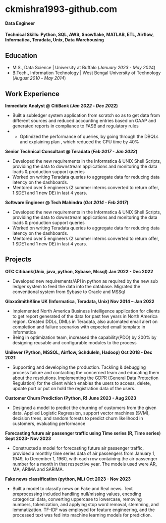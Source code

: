 # ckmishra1993-github.com
#### Data Engineer

#### Technical Skills: Python, SQL, AWS, Snowflake, MATLAB, ETL, Airflow, Informatica, Teradata, Unix, Data Warehousing

## Education
- M.S., Data Science	| University at Buffalo (_January 2023_ - _May 2024_)	 			        		
- B.Tech., Information Technology | West Bengal University of Technology (_August 2010_ - _May 2014_)

## Work Experience
**Immediate Analyst @ CitiBank (_Jan 2022_ - _Dec 2022_)**
- Built a subledger system application from scratch so as to get data from different sources and reduced accounting entries based on GAAP and generated reports in compliance to FASB and regulatory rules
- -	Optimized the performance of queries, by going through the DBQLs and explaining plan , which reduced the CPU time by 40% 

**Senior Technical Consultant @ Teradata (_Feb 2017_ - _Jan 2022_)**
-	Developed the new requirements in the Informatica & UNIX Shell Scripts, providing the data to downstream applications and monitoring the data loads & production support queries 
-	Worked on writing Teradata queries to aggregate data for reducing data latency on the dashboards.
-	Mentored over 5 engineers (2 summer interns converted to return offer, 1 SDE1 and 1 new DE) in last 4 years. 

**Software Engineer @ Tech Mahindra (_Oct 2014_ - _Feb 2017_)**
-	Developed the new requirements in the Informatica & UNIX Shell Scripts, providing the data to downstream applications and monitoring the data loads & production support queries 
-	Worked on writing Teradata queries to aggregate data for reducing data latency on the dashboards.
-	Mentored over 5 engineers (2 summer interns converted to return offer, 1 SDE1 and 1 new DE) in last 4 years.

## Projects
**OTC Citibank(Unix, java, python, Sybase, Mssql) Jan 2022 - Dec 2022**
-	Developed new requirements/API in python as required by the new sub ledger system to feed the data into the database. Migrated the conventional system from Sybase to Oracle and MSSql

**GlaxoSmithKline UK (Informatica, Teradata, Unix)	Nov 2014 – Jan 2022**
-	Implemented North America Business Intelligence application for clients to get report generated of the data for past few years in North America region. Created DDLs, DMLs in Teradata, also automated email alert on completion and failure scenarios with expected email template in Informatica 
-	Being in optimization team, increased the capability(PDO) by 200% by designing reusable and configurable modules to the process

**Unilever (Python, MSSQL, Airflow, SchduleIn, Hadoop) Oct 2018 - Dec 2021**
-	Supporting and developing the production. Tackling & debugging process failure and contacting the concerned team and educating them about the resolutions. Implementing the GDPR (General Data Protection Regulation) for the client which enables the users to access, delete, update port or put on hold the registration data of the users.

**Customer Churn Prediction (Python, R)	June 2023 - Aug 2023**
-	Designed a model to predict the churning of customers from the given data. Applied Logistic Regression, support vector machines (SVM), decision trees, and random forests to predict churn likelihood in customers, evaluating performance

**Forecasting future air passenger traffic using Time series (R, Time series) Sept 2023- Nov 2023**
- Constructed a model for forecasting future air passenger traffic, provided a monthly time series data of air passengers from January 1, 1949, to December 1, 1960,  with each row containing the air passenger number for a month in that respective year. The models used were AR, MA, ARIMA and SARIMA.

**Fake news classification (python, ML) Oct 2023 - Nov 2023**
- Built a model to classify news on Fake and Real news. Text preprocessing included handling null/missing values, encoding categorical data, converting uppercase to lowercase, removing numbers, tokenization, and applying stop word removal, stemming, and lemmatization. TF-IDF was employed for feature engineering, and the processed text was fed into machine learning models for prediction.



